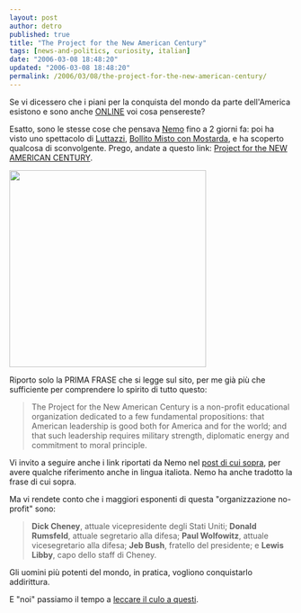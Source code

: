```yaml
---
layout: post
author: detro
published: true
title: "The Project for the New American Century"
tags: [news-and-politics, curiosity, italian]
date: "2006-03-08 18:48:20"
updated: "2006-03-08 18:48:20"
permalink: /2006/03/08/the-project-for-the-new-american-century/
---
```


Se vi dicessero che i piani per la conquista del mondo da parte dell'America esistono e sono anche <a href="http://www.newamericancentury.org/RebuildingAmericasDefenses.pdf">ONLINE</a> voi cosa pensereste?

Esatto, sono le stesse cose che pensava <a href="http://blog.neminis.org/usa-sottommisione-dellumanita.xhtml">Nemo</a> fino a 2 giorni fa: poi ha visto uno spettacolo di <a href="http://www.danieleluttazzi.it">Luttazzi</a>, <a href="http://www.danieleluttazzi.it/?q=node/203">Bollito Misto con Mostarda</a>, e ha scoperto qualcosa di sconvolgente. Prego, andate a questo link: <a href="http://www.newamericancentury.org/index.html">Project for the NEW AMERICAN CENTURY</a>.

<img src="http://www.kelebekler.com/occ/fig/comicse.jpg" width="350" />

Riporto solo la PRIMA FRASE che si legge sul sito, per me già più che sufficiente per comprendere lo spirito di tutto questo: 
<blockquote>The Project for the New American Century is a non-profit educational organization dedicated to a few fundamental propositions: that American leadership is good both for America and for the world; and that such leadership requires military strength, diplomatic energy and commitment to moral principle.</blockquote>

Vi invito a seguire anche i link riportati da Nemo nel <a href="http://blog.neminis.org/usa-sottommisione-dellumanita.xhtml">post di cui sopra</a>, per avere qualche riferimento anche in lingua italiota. Nemo ha anche tradotto la frase di cui sopra.

Ma vi rendete conto che i maggiori esponenti di questa "organizzazione no-profit" sono:
<blockquote><strong>Dick Cheney</strong>, attuale vicepresidente degli Stati Uniti; <strong>Donald Rumsfeld</strong>, attuale segretario alla difesa; <strong>Paul Wolfowitz</strong>, attuale vicesegretario alla difesa; <strong>Jeb Bush</strong>, fratello del presidente; e <strong>Lewis Libby</strong>, capo dello staff di Cheney.</blockquote>
Gli uomini più potenti del mondo, in pratica, vogliono conquistarlo addirittura.

E "noi" passiamo il tempo a <a href="http://blog.neminis.org/berlusconi-americano-allow-me.xhtml">leccare il culo a questi</a>.


